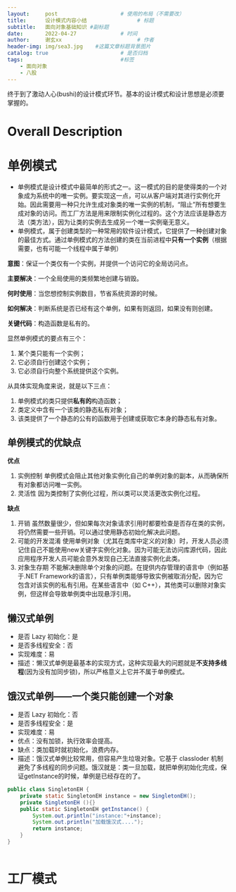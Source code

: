 ```yaml
---
layout:     post   				    # 使用的布局（不需要改）
title:      设计模式内容小结				# 标题 
subtitle:   面向对象基础知识 #副标题
date:       2022-04-27 				# 时间
author:     谢玄xx 						# 作者
header-img: img/sea3.jpg 	#这篇文章标题背景图片
catalog: true 						# 是否归档
tags:								#标签
    - 面向对象
    - 八股
---
```


终于到了激动人心(bushi)的设计模式环节。基本的设计模式和设计思想是必须要掌握的。

# Overall Description



# 单例模式

* 单例模式是设计模式中最简单的形式之一。这一模式的目的是使得类的一个对象成为系统中的唯一实例。要实现这一点，可以从客户端对其进行实例化开始。因此需要用一种只允许生成对象类的唯一实例的机制，“阻止”所有想要生成对象的访问。而工厂方法是用来限制实例化过程的。这个方法应该是静态方法（类方法），因为让类的实例去生成另一个唯一实例毫无意义。
* 单例模式，属于创建类型的一种常用的软件设计模式，它提供了一种创建对象的最佳方式。通过单例模式的方法创建的类在当前进程中**只有一个实例**（根据需要，也有可能一个线程中属于单例）

**意图**：保证一个类仅有一个实例，并提供一个访问它的全局访问点。

**主要解决**：一个全局使用的类频繁地创建与销毁。

**何时使用**：当您想控制实例数目，节省系统资源的时候。

**如何解决**：判断系统是否已经有这个单例，如果有则返回，如果没有则创建。

**关键代码**：构造函数是私有的。

显然单例模式的要点有三个：
1. 某个类只能有一个实例；
2. 它必须自行创建这个实例；
3. 它必须自行向整个系统提供这个实例。

从具体实现角度来说，就是以下三点：
1. 单例模式的类只提供**私有的**构造函数；
2. 类定义中含有一个该类的静态私有对象；
3. 该类提供了一个静态的公有的函数用于创建或获取它本身的静态私有对象。

## 单例模式的优缺点

**优点**
1. 实例控制
单例模式会阻止其他对象实例化自己的单例对象的副本，从而确保所有对象都访问唯一实例。
2. 灵活性
因为类控制了实例化过程，所以类可以灵活更改实例化过程。  

**缺点**
1. 开销
虽然数量很少，但如果每次对象请求引用时都要检查是否存在类的实例，将仍然需要一些开销。可以通过使用静态初始化解决此问题。
2. 可能的开发混淆
使用单例对象（尤其在类库中定义的对象）时，开发人员必须记住自己不能使用new关键字实例化对象。因为可能无法访问库源代码，因此应用程序开发人员可能会意外发现自己无法直接实例化此类。
3. 对象生存期
不能解决删除单个对象的问题。在提供内存管理的语言中（例如基于.NET Framework的语言），只有单例类能够导致实例被取消分配，因为它包含对该实例的私有引用。在某些语言中（如 C++），其他类可以删除对象实例，但这样会导致单例类中出现悬浮引用。

## 懒汉式单例

* 是否 Lazy 初始化：是
* 是否多线程安全：否
* 实现难度：易
* 描述：懒汉式单例是最基本的实现方式，这种实现最大的问题就是**不支持多线程**(因为没有加同步锁)，所以严格意义上它并不属于单例模式。


## 饿汉式单例——一个类只能创建一个对象

* 是否 Lazy 初始化：否
* 是否多线程安全：是
* 实现难度：易
* 优点：没有加锁，执行效率会提高。
* 缺点：类加载时就初始化，浪费内存。
* 描述：饿汉式单例比较常用，但容易产生垃圾对象。它基于 classloder 机制避免了多线程的同步问题。饿汉就是：类一旦加载，就把单例初始化完成，保证getInstance的时候，单例是已经存在的了。

```JAVA
public class SingletonEH {
    private static SingletonEH instance = new SingletonEH();
    private SingletonEH (){}
    public static SingletonEH getInstance() {
        System.out.println("instance:"+instance);
        System.out.println("加载饿汉式....");
        return instance;
    }
}
 
```


# 工厂模式
